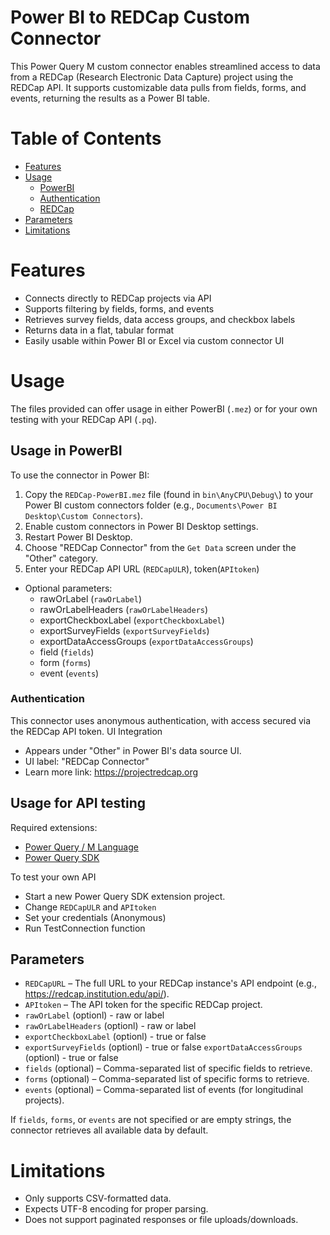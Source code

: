 # Power BI to REDCap Custom Connector

This Power Query M custom connector enables streamlined access to data from a REDCap (Research Electronic Data Capture) project using the REDCap API. It supports customizable data pulls from fields, forms, and events, returning the results as a Power BI table.

# Table of Contents
- [Features](#features)
- [Usage](#usage)
    - [PowerBI](#usage-in-powerbi)
    - [Authentication](#authentication)
    - [REDCap](#usage-for-api-testing)
- [Parameters](#parameters)
- [Limitations](#limitations)

# Features

- Connects directly to REDCap projects via API
- Supports filtering by fields, forms, and events
- Retrieves survey fields, data access groups, and checkbox labels
- Returns data in a flat, tabular format
- Easily usable within Power BI or Excel via custom connector UI

# Usage
The files provided can offer usage in either PowerBI (`.mez`) or for your own testing with your REDCap API (`.pq`).

## Usage in PowerBI

To use the connector in Power BI:

1. Copy the `REDCap-PowerBI.mez` file (found in `bin\AnyCPU\Debug\`) to your Power BI custom connectors folder (e.g., `Documents\Power BI Desktop\Custom Connectors`).
2. Enable custom connectors in Power BI Desktop settings.
3. Restart Power BI Desktop.
4. Choose "REDCap Connector" from the `Get Data` screen under the "Other" category.
5. Enter your REDCap API URL (`REDCapULR`), token(`APItoken`)
- Optional parameters:
    - rawOrLabel (`rawOrLabel`)
    - rawOrLabelHeaders (`rawOrLabelHeaders`)
    - exportCheckboxLabel (`exportCheckboxLabel`)
    - exportSurveyFields (`exportSurveyFields`)
    - exportDataAccessGroups (`exportDataAccessGroups`)
    - field (`fields`)
    - form (`forms`)
    - event (`events`)

### Authentication

This connector uses anonymous authentication, with access secured via the REDCap API token.
UI Integration

- Appears under "Other" in Power BI's data source UI.
- UI label: "REDCap Connector"
 - Learn more link: https://projectredcap.org

## Usage for API testing

Required extensions:
- [Power Query / M Language](https://marketplace.visualstudio.com/items?itemName=PowerQuery.vscode-powerquery)
- [Power Query SDK](https://marketplace.visualstudio.com/items?itemName=PowerQuery.vscode-powerquery-sdk)

To test your own API
- Start a new Power Query SDK extension project.
- Change `REDCapULR` and `APItoken`
- Set your credentials (Anonymous)
- Run TestConnection function


## Parameters

- `REDCapURL` – The full URL to your REDCap instance's API endpoint (e.g., https://redcap.institution.edu/api/).
- `APItoken` – The API token for the specific REDCap project.
- `rawOrLabel` (optionl) - raw or label
- `rawOrLabelHeaders` (optionl) - raw or label
- `exportCheckboxLabel` (optionl) - true or false
- `exportSurveyFields` (optionl) - true or false
`exportDataAccessGroups` (optionl) - true or false
- `fields` (optional) – Comma-separated list of specific fields to retrieve.
- `forms` (optional) – Comma-separated list of specific forms to retrieve.
- `events` (optional) – Comma-separated list of events (for longitudinal projects).

If `fields`, `forms`, or `events` are not specified or are empty strings, the connector retrieves all available data by default.

# Limitations
- Only supports CSV-formatted data.
- Expects UTF-8 encoding for proper parsing.
- Does not support paginated responses or file uploads/downloads.


